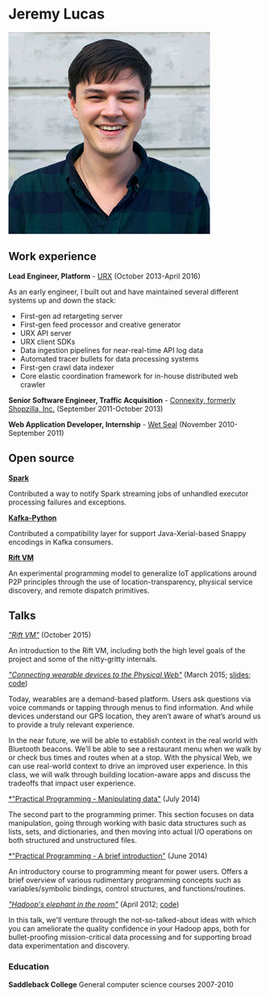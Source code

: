 # Jeremy Lucas

![](jeremy.jpg)

## Work experience

**Lead Engineer, Platform** - [URX](https://www.crunchbase.com/organization/urx) (October 2013-April 2016)

As an early engineer, I built out and have maintained several different systems up and down the stack:

* First-gen ad retargeting server
* First-gen feed processor and creative generator
* URX API server
* URX client SDKs
* Data ingestion pipelines for near-real-time API log data
* Automated tracer bullets for data processing systems
* First-gen crawl data indexer
* Core elastic coordination framework for in-house distributed web crawler



**Senior Software Engineer, Traffic Acquisition** - [Connexity, formerly Shopzilla, Inc.](https://connexity.com) (September 2011-October 2013)



**Web Application Developer, Internship** - [Wet Seal](http://wetseal-llc.com) (November 2010-September 2011)



## Open source

[**Spark**](https://github.com/apache/spark)

Contributed a way to notify Spark streaming jobs of unhandled executor processing failures and exceptions.



[**Kafka-Python**](https://github.com/dpkp/kafka-python)

Contributed a compatibility layer for support Java-Xerial-based Snappy encodings in Kafka consumers.



[**Rift VM**](https://github.com/jerluc/rift-ng)

An experimental programming model to generalize IoT applications around P2P principles through the use of location-transparency, physical service discovery, and remote dispatch primitives.



## Talks

[*"Rift VM"*](http://slides.com/jerluc/r) (October 2015)

An introduction to the Rift VM, including both the high level goals of the project and some of the nitty-gritty internals.



[*"Connecting wearable devices to the Physical Web"*](https://web.archive.org/web/20150703092017/http://www.wearablestechcon.com/classes#ConnectingWearableDevicestothePhysicalWeb) (March 2015; [slides](https://docs.google.com/presentation/d/1DIjxwMXz1SeWu9cjob0UwVY9teffEPUVxeMnC47ybqs/edit#slide=id.p); [code](https://github.com/jerluc/physical-web-wearable-demo))

Today, wearables are a demand-based platform. Users ask questions via voice commands or tapping through menus to find information. And while devices understand our GPS location, they aren’t aware of what’s around us to provide a truly relevant experience.

In the near future, we will be able to establish context in the real world with Bluetooth beacons. We’ll be able to see a restaurant menu when we walk by or check bus times and routes when at a stop. With the physical Web, we can use real-world context to drive an improved user experience. In this class, we will walk through building location-aware apps and discuss the tradeoffs that impact user experience.



[*"Practical Programming - Manipulating data"](http://slides.com/jerluc/practical-programming-manipulating-data) (July 2014)

The second part to the programming primer. This section focuses on data manipulation, going through working with basic data structures such as lists, sets, and dictionaries, and then moving into actual I/O operations on both structured and unstructured files.



[*"Practical Programming - A brief introduction"](http://slides.com/jerluc/practical-programming-a-brief-introduction) (June 2014)

An introductory course to programming meant for power users. Offers a brief overview of various rudimentary programming concepts such as variables/symbolic bindings, control structures, and functions/routines.



[*"Hadoop's elephant in the room"*](http://www.ustream.tv/recorded/30895921) (April 2012; [code](https://github.com/shopzilla/hadoop-in-a-box))

In this talk, we'll venture through the not-so-talked-about ideas with which you can ameliorate the quality confidence in your Hadoop apps, both for bullet-proofing mission-critical data processing and for supporting broad data experimentation and discovery.

### Education

**Saddleback College** General computer science courses 2007-2010
